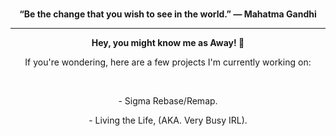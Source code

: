 <div align="center">
  <br>
  <p><strong>“Be the change that you wish to see in the world.” ― Mahatma Gandhi</strong></p>
</div>
<hr>
<div align="center">
  <p><strong>Hey, you might know me as Away! 🌙 </strong></p>
  <p>If you're wondering, here are a few projects I'm currently working on:</p>
  <br>
  <p>- Sigma Rebase/Remap. </p>
  <p>- Living the Life, (AKA. Very Busy IRL).</p>
</div>
